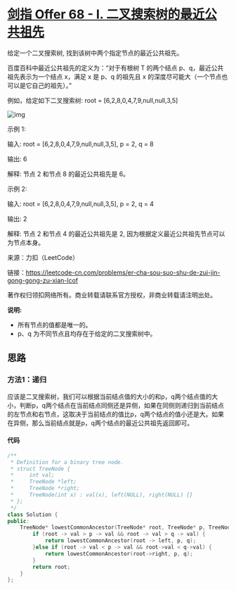 # [剑指 Offer 68 - I. 二叉搜索树的最近公共祖先](https://leetcode-cn.com/problems/er-cha-sou-suo-shu-de-zui-jin-gong-gong-zu-xian-lcof/)

给定一个二叉搜索树, 找到该树中两个指定节点的最近公共祖先。

百度百科中最近公共祖先的定义为：“对于有根树 T 的两个结点 p、q，最近公共祖先表示为一个结点 x，满足 x 是 p、q 的祖先且 x 的深度尽可能大（一个节点也可以是它自己的祖先）。”

例如，给定如下二叉搜索树:  root = [6,2,8,0,4,7,9,null,null,3,5]

 ![img](https://assets.leetcode-cn.com/aliyun-lc-upload/uploads/2018/12/14/binarysearchtree_improved.png)

示例 1:

输入: root = [6,2,8,0,4,7,9,null,null,3,5], p = 2, q = 8

输出: 6 

解释: 节点 2 和节点 8 的最近公共祖先是 6。

示例 2:

输入: root = [6,2,8,0,4,7,9,null,null,3,5], p = 2, q = 4

输出: 2

解释: 节点 2 和节点 4 的最近公共祖先是 2, 因为根据定义最近公共祖先节点可以为节点本身。

来源：力扣（LeetCode）

链接：https://leetcode-cn.com/problems/er-cha-sou-suo-shu-de-zui-jin-gong-gong-zu-xian-lcof

著作权归领扣网络所有。商业转载请联系官方授权，非商业转载请注明出处。

**说明:**

- 所有节点的值都是唯一的。
- p、q 为不同节点且均存在于给定的二叉搜索树中。

## 思路

### 方法1：递归

应该是二叉搜索树，我们可以根据当前结点值的大小的和p，q两个结点值的大小，判断p，q两个结点在当前结点同侧还是异侧，如果在同侧则递归到当前结点的左节点和右节点，这取决于当前结点的值比p，q两个结点的值小还是大。如果在异侧，那么当前结点就是p，q两个结点的最近公共祖先返回即可。

#### 代码

```cpp
/**
 * Definition for a binary tree node.
 * struct TreeNode {
 *     int val;
 *     TreeNode *left;
 *     TreeNode *right;
 *     TreeNode(int x) : val(x), left(NULL), right(NULL) {}
 * };
 */
class Solution {
public:
    TreeNode* lowestCommonAncestor(TreeNode* root, TreeNode* p, TreeNode* q) {
        if (root -> val > p -> val && root -> val > q -> val) {
            return lowestCommonAncestor(root -> left, p, q);
        }else if (root -> val < p -> val && root->val < q->val) {
            return lowestCommonAncestor(root->right, p, q);
        }
        return root;
    }
};
```

